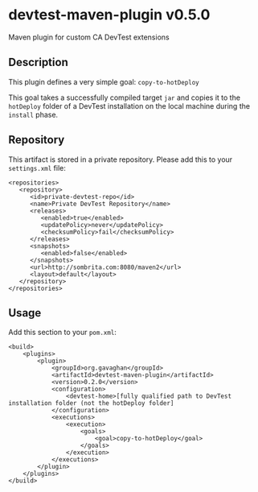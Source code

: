 # devtest-maven-plugin  v0.5.0
Maven plugin for custom CA DevTest extensions

## Description ##
This plugin defines a very simple goal: `copy-to-hotDeploy`

This goal takes a successfully compiled target `jar` and copies it to the `hotDeploy` folder of a DevTest installation on the local machine during the `install` phase.

## Repository ##
This artifact is stored in a private repository.  Please add this to your `settings.xml` file:

	<repositories>
	   <repository>
	      <id>private-devtest-repo</id>
	      <name>Private DevTest Repository</name>
	      <releases>
	         <enabled>true</enabled>
	         <updatePolicy>never</updatePolicy>
	         <checksumPolicy>fail</checksumPolicy>
	      </releases>
	      <snapshots>
	         <enabled>false</enabled>
	      </snapshots>
	      <url>http://sombrita.com:8080/maven2</url>
	      <layout>default</layout>
	   </repository>
	</repositories>

## Usage ##
Add this section to your `pom.xml`:

    <build>
    	<plugins>
    		<plugin>
    			<groupId>org.gavaghan</groupId>
    			<artifactId>devtest-maven-plugin</artifactId>
    			<version>0.2.0</version>
    			<configuration>
    				<devtest-home>[fully qualified path to DevTest installation folder (not the hotDeploy folder]
    			</configuration>
    			<executions>
    				<execution>
    					<goals>
    						<goal>copy-to-hotDeploy</goal>
    					</goals>
    				</execution>
    			</executions>
    		</plugin>
    	</plugins>
    </build>
    